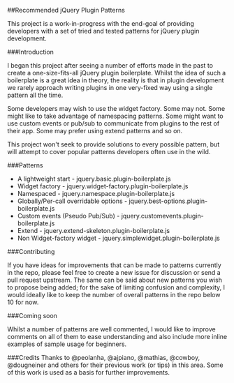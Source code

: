 ##Recommended jQuery Plugin Patterns

This project is a work-in-progress with the end-goal of providing developers with a set of tried and tested patterns for jQuery plugin development.

###Introduction

I began this project after seeing a number of efforts made in the past to create a one-size-fits-all jQuery plugin boilerplate. Whilst the idea of such a boilerplate is a great idea in theory, the reality is that in plugin development we rarely approach writing plugins in one very-fixed way using a single pattern all the time.

Some developers may wish to use the widget factory. Some may not. Some might like to take advantage of namespacing patterns.  Some might want to use custom events or pub/sub to communicate from plugins to the rest of their app. Some may prefer using extend patterns and so on.

This project won't seek to provide solutions to every possible pattern, but will attempt to cover popular patterns developers often use in the wild.

###Patterns 
<ul>
<li>A lightweight start - jquery.basic.plugin-boilerplate.js</li>
<li>Widget factory - jquery.widget-factory.plugin-boilerplate.js</li>
<li>Namespaced - jquery.namespace.plugin-boilerplate.js</li>
<li>Globally/Per-call overridable options - jquery.best-options.plugin-boilerplate.js</li>
<li>Custom events (Pseudo Pub/Sub) - jquery.customevents.plugin-boilerplate.js</li>
<li>Extend - jquery.extend-skeleton.plugin-boilerplate.js</li>
<li>Non Widget-factory widget - jquery.simplewidget.plugin-boilerplate.js</li>
</ul>


###Contributing

If you have ideas for improvements that can be made to patterns currently in the repo, please feel free to create a new issue for discussion or send a pull request upstream. The same can be said about new patterns you wish to propose being added; for the sake of limiting confusion and complexity, I would ideally like to keep the number of overall patterns in the repo below 10 for now.

###Coming soon

Whilst a number of patterns are well commented, I would like to improve comments on all of them to ease understanding and also include more inline examples of sample usage for beginners. 

###Credits
Thanks to @peolanha, @ajpiano, @mathias, @cowboy, @dougneiner and others for their previous work (or tips) in this area. Some of this work is used as a basis for further improvements.